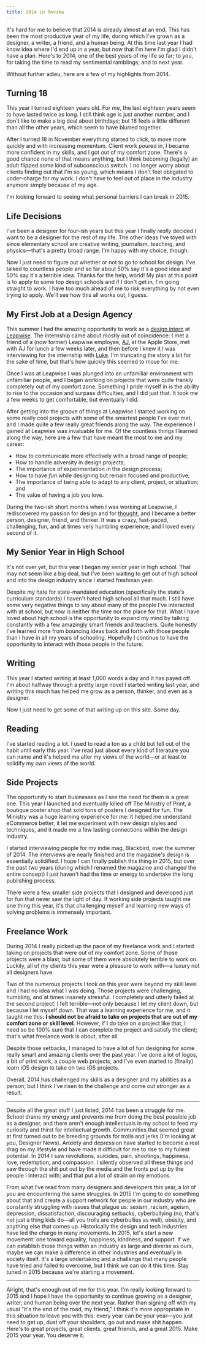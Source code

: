 ```yaml
---
title: 2014 in Review
---
```

It's hard for me to believe that 2014 is already almost at an end. This has been the most productive year of my life, during which I've grown as a designer, a writer, a friend, and a human being. At this time last year I had know idea where I'd end up in a year, but now that I'm here I'm glad I didn't have a plan. Here's to 2014, one of the best years of my life so far; to you, for taking the time to read my sentimental ramblings; and to next year.

Without further adieu, here are a few of my highlights from 2014.

## Turning 18
This year I turned eighteen years old. For me, the last eighteen years seem to have lasted twice as long. I still think age is just another number, and I don't like to make a big deal about birthdays; but 18 feels a little different than all the other years, which seem to have blurred together.

After I turned 18 in November everything started to click, to move more quickly and with increasing momentum. Client work poured in, I became more confident in my skills, and I got out of my comfort zone. There's a good chance none of that means anything, but I think becoming (legally) an adult flipped some kind of subconscious switch. I no longer worry about clients finding out that I'm so young, which means I don't feel obligated to under-charge for my work. I don't have to feel out of place in the industry anymore simply because of my age.

I'm looking forward to seeing what personal barriers I can break in 2015.

## Life Decisions
I've been a designer for four-ish years but this year I finally *really* decided I want to be a designer for the rest of my life. The other ideas I've toyed with since elementary school are creative writing, journalism, teaching, and physics—that's a pretty broad range. I'm happy with my choice, though.

Now I just need to figure out whether or not to go to school for design. I've talked to countless people and so far about 50% say it's a good idea and 50% say it's a terrible idea. Thanks for the help, world! My plan at this point is to apply to some top design schools and if I don't get in, I'm going straight to work. I have too much ahead of me to risk everything by not even trying to apply. We'll see how this all works out, I guess.

## My First Job at a Design Agency
This summer I had the amazing opportunity to work as a [design intern](http://www.leapwisemedia.com/employee-spotlight-devin-halladay/) at [Leapwise](http://leapwisemedia.com). The internship came about mostly out of coincidence: I met a friend of a (now former) Leapwise employee, [AJ](https://twitter.com/aj_mihalic), at the Apple Store, met with AJ for lunch a few weeks later, and then before I knew it I was interviewing for the internship with [Luke](https://twitter.com/lukeeandrews). I'm truncating the story a bit for the sake of time, but that's how quickly this seemed to move for me.

Once I was at Leapwise I was plunged into an unfamiliar environment with unfamiliar people, and I began working on projects that were quite frankly completely out of my comfort zone. Something I pride myself in is the ability to rise to the occasion and surpass difficulties, and I did just that. It took me a few weeks to get comfortable, but eventually I did.

After getting into the groove of things at Leapwise I started working on some really cool projects with some of the smartest people I've ever met, and I made quite a few really great friends along the way. The experience I gained at Leapwise was invaluable for me. Of the countless things I learned along the way, here are a few that have meant the most to me and my career:

- How to communicate more effectively with a broad range of people;
- How to handle adversity in design projects;
- The importance of experimentation in the design process;
- How to have *fun* while designing but remain focused and productive;
- The importance of being able to adapt to any client, project, or situation; and
- The value of having a job you love.

During the two-ish short months when I was working at Leapwise, I rediscovered my passion for design and for [thought](http://devinhalladay.com/journal/a-manifesto-for-quality-thought/); and I became a better person, designer, friend, and thinker. It was a crazy, fast-paced, challenging, fun, and at times very humbling experience; and I loved every second of it.

## My Senior Year in High School
It's not over yet, but this year I began my senior year in high school. That may not seem like a big deal, but I've been waiting to get out of high school and into the design industry since I started freshman year.

Despite my hate for state-mandated education (specifically the state's curriculum standards) I haven't hated high school all that much. I still have some very negative things to say about many of the people I've interacted with at school, but now is neither the time nor the place for that. What I have loved about high school is the opportunity to expand my mind by talking constantly with a few amazingly smart friends and teachers. Quite honestly I've learned more from bouncing ideas back and forth with those people than I have in all my years of schooling. Hopefully I continue to have the opportunity to interact with those people in the future.

## Writing
This year I started writing at least 1,000 words a day and it has payed off. I'm about halfway through a pretty large novel I started writing last year, and writing this much has helped me grow as a person, thinker, and even as a designer.

Now I just need to get some of that writing up on this site. Some day.

## Reading
I've started reading a lot. I used to read a ton as a child but fell out of the habit until early this year. I've read just about every kind of literature you can name and it's helped me alter my views of the world—or at least to solidify my own views of the world.

## Side Projects
The opportunity to start businesses as I see the need for them is a great one. This year I launched and eventually killed off The Ministry of Print, a boutique poster shop that sold tons of posters I designed for fun. The Ministry was a huge learning experience for me: it helped me understand eCommerce better, it let me experiment with new design styles and techniques, and it made me a few lasting connections within the design industry.

I started interviewing people for my indie mag, Blackbird, over the summer of 2014. The interviews are nearly finished and the magazine's design is essentially solidified. I hope I can finally publish this thing in 2015, but over the past two years (during which I renamed the magazine and changed the entire concept) I just haven't had the time or energy to undertake the long publishing process.

There were a few smaller side projects that I designed and developed just for fun that never saw the light of day. If working side projects taught me one thing this year, it's that challenging myself and learning new ways of solving problems is immensely important.

## Freelance Work
During 2014 I really picked up the pace of my freelance work and I started taking on projects that were out of my comfort zone. Some of those projects were a blast, but some of them were absolutely terrible to work on. Luckily, all of my clients this year were a pleasure to work with—a luxury not all designers have.

Two of the numerous projects I took on this year were beyond my skill level and I had no idea what I was doing. Those projects were challenging, humbling, and at times insanely stressful. I completely and utterly failed at the second project. I felt terrible—not only because I let my client down, but because I let myself down. That was a learning experience for me, and it taught me this: **I should not be afraid to take on projects that are out of my comfort zone or skill level**. However, if I do take on a project like that, I need so be 100% sure that I can complete the project and satisfy the client; that's what freelance work is about, after all.

Despite those setbacks, I managed to have a lot of fun designing for some really smart and amazing clients over the past year. I've done a lot of logos, a bit of print work, a couple web projects, and I've even started to (finally) learn iOS design to take on two iOS projects.

Overall, 2014 has challenged my skills as a designer and my abilities as a person; but I think I've risen to the challenge and come out stronger as a result.

<hr>

Despite all the great stuff I just listed, 2014 has been a struggle for me. School drains my energy and prevents me from doing the best possible job as a designer, and there aren't enough intellectuals in my school to feed my curiosity and thirst for intellectual growth. Communities that seemed great at first turned out to be breeding grounds for trolls and jerks (I'm looking at you, Designer News). Anxiety and depression have started to become a real drag on my lifestyle and have made it difficult for me to rise to my fullest potential. In 2014 I saw revolutions, suicides, pain, shootings, happiness, love, redemption, and compassion. I silently observed all these things and saw through the shit put out by the media and the fronts put up by the people I interact with; and that put a lot of strain on my emotions.

From what I've read from many designers and developers this year, a lot of you are encountering the same struggles. In 2015 I'm going to do something about that and create a support network for people in our industry who are constantly struggling with issues that plague us: sexism, racism, ageism, depression, dissatisfaction, discouraging setbacks, cyberbullying (no, that's not just a thing kids do—all you trolls are cyberbullies as well), obesity, and anything else that comes up. Historically the design and tech industries have led the charge in many movements. In 2015, let's start a new movement: one toward equality, happiness, kindness, and support. If we can establish those things within an industry as large and diverse as ours, maybe we can make a difference in other industries and eventually in society itself. It's a large undertaking and a challenge that many people have tried and failed to overcome, but I think we can do it this time. Stay tuned in 2015 because we're starting a movement.

<hr>

Alright, that's enough out of me for this year. I'm really looking forward to 2015 and I hope I have the opportunity to continue growing as a designer, writer, and human being over the next year. Rather than signing off with my usual "it's the end of the road, my friend," I think it's more appropriate in this situation to leave you with this: every year can be your year—you just need to get up, dust off your shoulders, go out and make shit happen. Here's to great projects, great clients, great friends, and a great 2015. Make 2015 your year. You deserve it.
